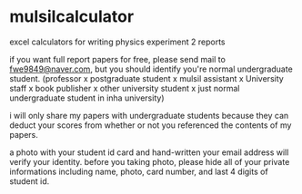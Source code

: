 # mulsilcalculator
excel calculators for writing physics experiment 2 reports

if you want full report papers for free, please send mail to fwe9849@naver.com, but you should identify you're normal undergraduate student.
(professor x postgraduate student x mulsil assistant x University staff x book publisher x other university student x just normal undergraduate student in inha university)

i will only share my papers with undergraduate students because they can deduct your scores from whether or not you referenced the contents of my papers.

a photo with your student id card and hand-written your email address will verify your identity. before you taking photo, please hide all of your private informations including name, photo, card number, and last 4 digits of student id. 
